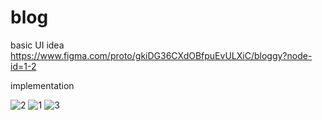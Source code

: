 # blog

basic UI idea 
https://www.figma.com/proto/gkiDG36CXdOBfpuEvULXiC/bloggy?node-id=1-2

implementation

![2](https://user-images.githubusercontent.com/93176721/235489979-511a940c-8994-4f0e-8b36-5e6274161ef8.jpg)
![1](https://user-images.githubusercontent.com/93176721/235489986-e04a3aca-c99e-4343-adf1-7e3f8231cd83.jpg)
![3](https://user-images.githubusercontent.com/93176721/235489984-2ca8f4ec-a783-44d9-96d7-fe3a494bc656.jpg)
